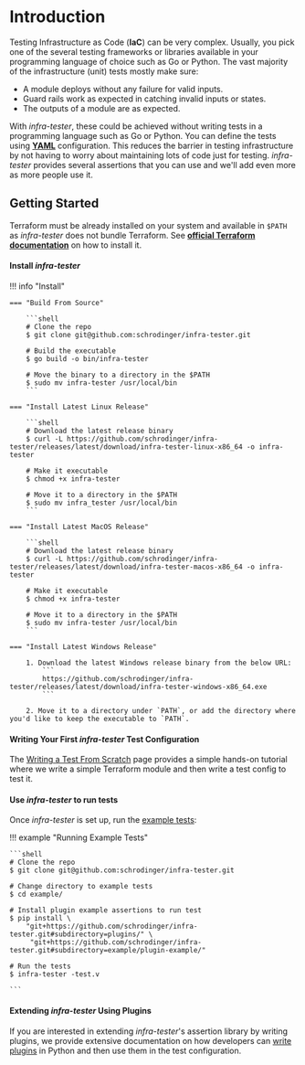 # Introduction

Testing Infrastructure as Code (**IaC**) can be very complex. Usually, you pick one of the several testing frameworks or libraries available in your programming language of choice such as Go or Python. The vast majority of the infrastructure (unit) tests mostly make sure:

 - A module deploys without any failure for valid inputs.
 - Guard rails work as expected in catching invalid inputs or states.
 - The outputs of a module are as expected.

With *infra-tester*, these could be achieved without writing tests in a programming language such as Go or Python. You can define the tests using [**YAML**](https://yaml.org/) configuration. This reduces the barrier in testing infrastructure by not having to worry about maintaining lots of code just for testing. *infra-tester* provides several assertions that you can use and we'll add even more as more people use it.

## Getting Started

Terraform must be already installed on your system and available in `$PATH` as *infra-tester* does not bundle Terraform.
See [**official Terraform documentation**](https://developer.hashicorp.com/terraform/tutorials/aws-get-started/install-cli#install-terraform) on how to install it.

#### Install *infra-tester*

!!! info "Install"

    === "Build From Source"

        ```shell
        # Clone the repo
        $ git clone git@github.com:schrodinger/infra-tester.git

        # Build the executable
        $ go build -o bin/infra-tester

        # Move the binary to a directory in the $PATH
        $ sudo mv infra-tester /usr/local/bin
        ```

    === "Install Latest Linux Release"

        ```shell
        # Download the latest release binary
        $ curl -L https://github.com/schrodinger/infra-tester/releases/latest/download/infra-tester-linux-x86_64 -o infra-tester

        # Make it executable
        $ chmod +x infra-tester

        # Move it to a directory in the $PATH
        $ sudo mv infra_tester /usr/local/bin
        ```

    === "Install Latest MacOS Release"

        ```shell
        # Download the latest release binary
        $ curl -L https://github.com/schrodinger/infra-tester/releases/latest/download/infra-tester-macos-x86_64 -o infra-tester

        # Make it executable
        $ chmod +x infra-tester

        # Move it to a directory in the $PATH
        $ sudo mv infra-tester /usr/local/bin
        ```

    === "Install Latest Windows Release"

        1. Download the latest Windows release binary from the below URL:
            ```
            https://github.com/schrodinger/infra-tester/releases/latest/download/infra-tester-windows-x86_64.exe
            ```

        2. Move it to a directory under `PATH`, or add the directory where you'd like to keep the executable to `PATH`.

#### Writing Your First *infra-tester* Test Configuration

The [Writing a Test From Scratch](./writing_tests.md) page provides a simple hands-on
tutorial where we write a simple Terraform module and then write a test config
to test it.

#### Use *infra-tester* to run tests

Once *infra-tester* is set up, run the [example tests](https://github.com/schrodinger/infra-tester/tree/main/example):

!!! example "Running Example Tests"

    ```shell
    # Clone the repo
    $ git clone git@github.com:schrodinger/infra-tester.git

    # Change directory to example tests
    $ cd example/

    # Install plugin example assertions to run test
    $ pip install \
        "git+https://github.com/schrodinger/infra-tester.git#subdirectory=plugins/" \
         "git+https://github.com/schrodinger/infra-tester.git#subdirectory=example/plugin-example/"

    # Run the tests
    $ infra-tester -test.v

    ```

#### Extending *infra-tester* Using Plugins

If you are interested in extending *infra-tester*'s assertion library by writing
plugins, we provide extensive documentation on how developers can [write plugins](./extending_infra_tester.md) in Python and then use them in the test configuration.

